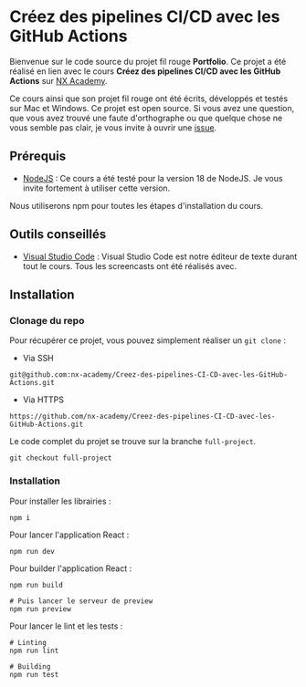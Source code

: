 # Créez des pipelines CI/CD avec les GitHub Actions

Bienvenue sur le code source du projet fil rouge **Portfolio**. Ce projet a été réalisé en lien avec le cours **Créez des pipelines CI/CD avec les GitHub Actions** sur [NX Academy](https://beta.nx.academy).

Ce cours ainsi que son projet fil rouge ont été écrits, développés et testés sur Mac et Windows. Ce projet est open source. Si vous avez une question, que vous avez trouvé une faute d'orthographe ou que quelque chose ne vous semble pas clair, je vous invite à ouvrir une [issue](https://github.com/nx-academy/Creez-des-pipelines-CI-CD-avec-les-GitHub-Actions/issues/new).


## Prérequis

- [NodeJS](https://nodejs.org/en) : Ce cours a été testé pour la version 18 de
  NodeJS. Je vous invite fortement à utiliser cette version.

Nous utiliserons npm pour toutes les étapes d'installation du cours.


## Outils conseillés

- [Visual Studio Code](https://code.visualstudio.com/) : Visual Studio Code est notre éditeur de texte durant tout le cours.
Tous les screencasts ont été réalisés avec.

## Installation

### Clonage du repo

Pour récupérer ce projet, vous pouvez simplement réaliser un `git clone` :

- Via SSH

```
git@github.com:nx-academy/Creez-des-pipelines-CI-CD-avec-les-GitHub-Actions.git
```

- Via HTTPS

```
https://github.com/nx-academy/Creez-des-pipelines-CI-CD-avec-les-GitHub-Actions.git
```

Le code complet du projet se trouve sur la branche `full-project`.

```
git checkout full-project
```

### Installation

Pour installer les librairies :

```
npm i
```

Pour lancer l'application React :

```
npm run dev
```

Pour builder l'application React :

```
npm run build

# Puis lancer le serveur de preview
npm run preview
```

Pour lancer le lint et les tests :

```
# Linting
npm run lint

# Building
npm run test
```
